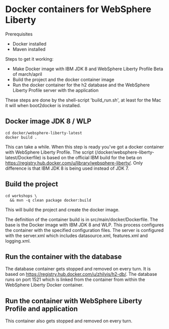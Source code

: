 # Docker containers for WebSphere Liberty


Prerequisites

* Docker installed
* Maven installed

Steps to get it working:

* Make Docker image with IBM JDK 8 and WebSphere Liberty Profile Beta of march/april
* Build the project and the docker container image
* Run the docker container for the h2 database and the WebSphere Liberty Profile server with the application

 These steps are done by the shell-script 'build_run.sh', at least for the Mac it will when boot2docker is installed.
 
## Docker image JDK 8 / WLP
```
cd docker/websphere-liberty-latest
docker build .
```
This can take a while. When this step is ready you've got a docker container with WebSphere Liberty Profile.
The script (/docker/websphere-liberty-latest/Dockerfile) is based on the official IBM build for the beta on https://registry.hub.docker.com/u/library/websphere-liberty/.
Only difference is that IBM JDK 8 is being used instead of JDK 7.

## Build the project
```
cd workshops \
  && mvn -q clean package docker:build
```
This will build the project and create the docker image. 

The definition of the container build is in src/main/docker/Dockerfile.
The base is the Docker image with IBM JDK 8 and WLP.
This process configures the container with the specified configuration files.
The server is configured with the server.xml which includes datasource.xml, features.xml and logging.xml.

## Run the container with the database

The database container gets stopped and removed on every turn.
It is based on https://registry.hub.docker.com/u/zhilvis/h2-db/.
The database runs on port 1521 which is linked from the container from within the WebSphere Liberty Docker container. 

## Run the container with WebSphere Liberty Profile and application

This container also gets stopped and removed on every turn.

